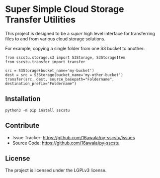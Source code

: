Super Simple Cloud Storage Transfer Utilities
========

This project is designed to be a *super* high level interface
for transferring files to and from various cloud storage solutions.

For example, copying a single folder from one S3 bucket to another:
```python3
from sscstu.storage.s3 import S3Storage, S3StorageItem
from sscstu.transfer import transfer

src = S3Storage(bucket_name='my-bucket')
dest = src = S3Storage(bucket_name='my-other-bucket')
transfer(src, dest, source_basepath="Foldername", destination_prefix="Foldername")

```

Installation
------------

    python3 -m pip install sscstu

Contribute
----------

- Issue Tracker: https://github.com/16awala/py-sscstu/issues
- Source Code: https://github.com/16awala/py-sscstu

License
-------

The project is licensed under the LGPLv3 license.